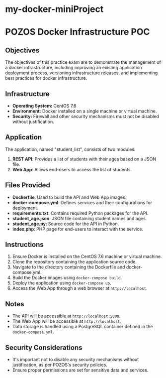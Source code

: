# my-docker-miniProject

# POZOS Docker Infrastructure POC

## Objectives
The objectives of this practice exam are to demonstrate the management of a docker infrastructure, including improving an existing application deployment process, versioning infrastructure releases, and implementing best practices for docker infrastructure.

## Infrastructure
- **Operating System:** CentOS 7.6
- **Environment:** Docker installed on a single machine or virtual machine.
- **Security:** Firewall and other security mechanisms must not be disabled without justification.

## Application
The application, named "student_list", consists of two modules:
1. **REST API**: Provides a list of students with their ages based on a JSON file.
2. **Web App**: Allows end-users to access the list of students.

## Files Provided
- **Dockerfile**: Used to build the API and Web App images.
- **docker-compose.yml**: Defines services and their configurations for deployment.
- **requirements.txt**: Contains required Python packages for the API.
- **student_age.json**: JSON file containing student names and ages.
- **student_age.py**: Source code for the API in Python.
- **index.php**: PHP page for end-users to interact with the service.

## Instructions
1. Ensure Docker is installed on the CentOS 7.6 machine or virtual machine.
2. Clone the repository containing the application source code.
3. Navigate to the directory containing the Dockerfile and docker-compose.yml.
4. Build the Docker images using `docker-compose build`.
5. Deploy the application using `docker-compose up`.
6. Access the Web App through a web browser at `http://localhost`.

## Notes
- The API will be accessible at `http://localhost:5000`.
- The Web App will be accessible at `http://localhost`.
- Data storage is handled using a PostgreSQL container defined in the `docker-compose.yml`.

## Security Considerations
- It's important not to disable any security mechanisms without justification, as per POZOS's security policies.
- Ensure proper permissions are set for sensitive data and services.
